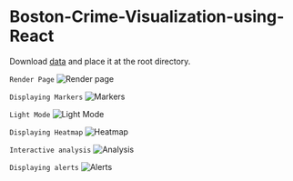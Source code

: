 # Boston-Crime-Visualization-using-React


Download [data](https://drive.google.com/drive/folders/1UEGRMv9lVpLZERrSsiRCFYI7WCA4lySI?usp=sharing) and place it at the root directory.

`Render Page`
![Render page](https://i.imgur.com/GS0XMPE.jpg)

`Displaying Markers`
![Markers](https://i.imgur.com/KLWZjRX.jpg)

`Light Mode`
![Light Mode](https://i.imgur.com/AWqfYau.jpg)

`Displaying Heatmap`
![Heatmap](https://imgur.com/zh54P16.jpg)

`Interactive analysis`
![Analysis](https://imgur.com/hxMoZjm.jpg)

`Displaying alerts`
![Alerts](https://imgur.com/31RcetN.jpg)
